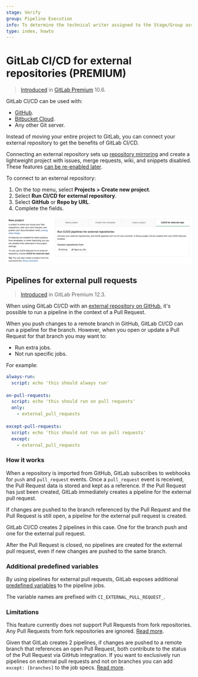 ```yaml
---
stage: Verify
group: Pipeline Execution
info: To determine the technical writer assigned to the Stage/Group associated with this page, see https://about.gitlab.com/handbook/engineering/ux/technical-writing/#assignments
type: index, howto
---
```


# GitLab CI/CD for external repositories **(PREMIUM)**

>[Introduced](https://gitlab.com/gitlab-org/gitlab/-/merge_requests/4642) in [GitLab Premium](https://about.gitlab.com/pricing/) 10.6.

GitLab CI/CD can be used with:

- [GitHub](github_integration.md).
- [Bitbucket Cloud](bitbucket_integration.md).
- Any other Git server.

Instead of moving your entire project to GitLab, you can connect your
external repository to get the benefits of GitLab CI/CD.

Connecting an external repository sets up [repository mirroring](../../user/project/repository/repository_mirroring.md)
and create a lightweight project with issues, merge requests, wiki, and
snippets disabled. These features
[can be re-enabled later](../../user/project/settings/index.md#sharing-and-permissions).

To connect to an external repository:

<!-- vale gitlab.Spelling = NO -->

1. On the top menu, select **Projects > Create new project**.
1. Select **Run CI/CD for external repository**.
1. Select **GitHub** or **Repo by URL**.
1. Complete the fields.

<!-- vale gitlab.Spelling = YES -->

![CI/CD for external repository project creation](img/ci_cd_for_external_repo.png)

## Pipelines for external pull requests

> [Introduced](https://gitlab.com/gitlab-org/gitlab-foss/-/issues/65139) in GitLab Premium 12.3.

When using GitLab CI/CD with an [external repository on GitHub](github_integration.md),
it's possible to run a pipeline in the context of a Pull Request.

When you push changes to a remote branch in GitHub, GitLab CI/CD can run a pipeline for
the branch. However, when you open or update a Pull Request for that branch you may want to:

- Run extra jobs.
- Not run specific jobs.

For example:

```yaml
always-run:
  script: echo 'this should always run'

on-pull-requests:
  script: echo 'this should run on pull requests'
  only:
    - external_pull_requests

except-pull-requests:
  script: echo 'this should not run on pull requests'
  except:
    - external_pull_requests
```

### How it works

When a repository is imported from GitHub, GitLab subscribes to webhooks
for `push` and `pull_request` events. Once a `pull_request` event is received,
the Pull Request data is stored and kept as a reference. If the Pull Request
has just been created, GitLab immediately creates a pipeline for the external
pull request.

If changes are pushed to the branch referenced by the Pull Request and the
Pull Request is still open, a pipeline for the external pull request is
created.

GitLab CI/CD creates 2 pipelines in this case. One for the
branch push and one for the external pull request.

After the Pull Request is closed, no pipelines are created for the external pull
request, even if new changes are pushed to the same branch.

### Additional predefined variables

By using pipelines for external pull requests, GitLab exposes additional
[predefined variables](../variables/predefined_variables.md) to the pipeline jobs.

The variable names are prefixed with `CI_EXTERNAL_PULL_REQUEST_`.

### Limitations

This feature currently does not support Pull Requests from fork repositories. Any Pull Requests from fork repositories are ignored. [Read more](https://gitlab.com/gitlab-org/gitlab/-/issues/5667).

Given that GitLab creates 2 pipelines, if changes are pushed to a remote branch that
references an open Pull Request, both contribute to the status of the Pull Request
via GitHub integration. If you want to exclusively run pipelines on external pull
requests and not on branches you can add `except: [branches]` to the job specs.
[Read more](https://gitlab.com/gitlab-org/gitlab/-/issues/24089#workaround).
